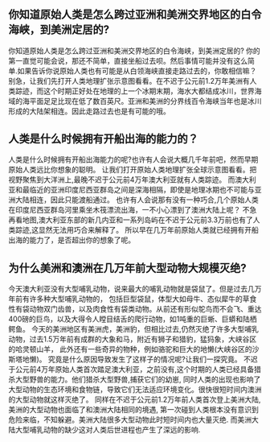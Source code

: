 #
## 你知道原始人类是怎么跨过亚洲和美洲交界地区的白令海峡，到美洲定居的?
你知道原始人类是怎么跨过亚洲和美洲交界地区的白令海峡，到美洲定居的?
你的第一直觉可能会说，那还不简单，直接坐船过去呗。然后事情可能并没有这么简单.如果告诉你说原始人类也有可能是从白领海峡直接走路过去的，你敢相信嘛？别急，让我们先打开人类地理扩张示意图看看。在不迟于公元前1.2万年美洲有人类踪迹，而这个时期正好处在地理的上一个冰期末期，海水大都结成冰川，世界海域的海平面足足比现在低了数百英尺。亚洲和美洲的分界线百令海峡当年也是冰川形成的大陆架相连。因此走路过去也是有可能的哦。

## 人类是什么时候拥有开船出海的能力的？
人类是什么时候拥有开船出海能力的呢?也许有人会说大概几千年前吧，然而早期原始人类远比你想象的聪明。
让我们打开原始人类地理扩张全球示意图看看。把视野聚焦到大洋洲上,最晚不迟于公元前4万年澳大利亚就有人类踪迹。
而澳大利亚和最临近的亚洲印度尼西亚群岛之间是深海相隔，即使是地理冰期也不可能与亚洲大陆相连，因此只能渡船通过。
也许有人会说那有没有一种巧合,几个原始人类在印度尼西亚群岛河里乘坐木筏漂流出海，一不小心漂到了澳洲大陆上呢？
不急再看地图,澳大利亚东部的新几内亚和一系列岛屿在不迟于公元前3.3万前也有了人类踪迹,这显然无法用巧合来解释了。
所以早在几万年前原始人类就已经拥有开船出海的能力了，是否超出你的想象了呢。

## 为什么美洲和澳洲在几万年前大型动物大规模灭绝?
今天澳大利亚没有大型哺乳动物，说来最大的哺乳动物就是袋鼠了。但是过去几万年前有许多种大型哺乳动物的，
包括巨型袋鼠，体型大如母牛、态似犀牛的草食性有袋动物双门齿兽，以及肉食性有袋类动物。从前还有形似鸵鸟而不会飞、重达400磅的巨鸟，以及大得令人瞠目结舌的爬行动物，如1吨重的巨蜥、巨蟒和陆栖鳄鱼。
今天的美洲地区有美洲虎，美洲豹，但相比过去,仍然灭绝了许多大型哺乳动物，过去1.5万年前有成群的大象和马，附近有狮子和猎豹，猛犸象，大峡谷区的哈灵顿山羊，
此外还有一些奇异的物种，例如骆驼和巨大的地懒(大峡谷区的沙斯塔地懒)。
究竟是什么原因导致发生了这样子的情况呢?让我们一探究竟。
不迟于公元前4万年原始人类首次踏足澳大利亚，之前没有,这个时期的人类已经具备猎杀大型野兽的能力。他们猎杀大型野兽,捕获它们的幼崽,
同时人类的出现也影响了大型动物的生态环境和食物链，导致它们无法适应环境变化。很快很短时间内澳洲的大型动物就这样灭绝了。
同样在不迟于公元前1.2万年前人类首次登上美洲大陆,美洲的大型动物也面临了和澳洲大陆相同的境遇,
第一次碰到人类根本没有意识到危险来临，不知躲避。美洲大陆很多大型动物此时短时间内也大量灭绝.
而美洲大陆大型哺乳动物的缺少这对人类后世进程也产生了深远的影响.